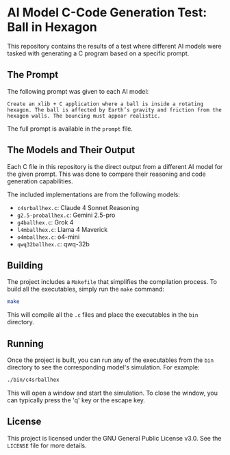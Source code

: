 # AI Model C-Code Generation Test: Ball in Hexagon

This repository contains the results of a test where different AI models were tasked with generating a C program based on a specific prompt.

## The Prompt

The following prompt was given to each AI model:

```
Create an xlib + C application where a ball is inside a rotating hexagon. The ball is affected by Earth’s gravity and friction from the hexagon walls. The bouncing must appear realistic.
```

The full prompt is available in the `prompt` file.

## The Models and Their Output

Each C file in this repository is the direct output from a different AI model for the given prompt. This was done to compare their reasoning and code generation capabilities.

The included implementations are from the following models:

*   `c4srballhex.c`: Claude 4 Sonnet Reasoning
*   `g2.5-proballhex.c`: Gemini 2.5-pro
*   `g4ballhex.c`: Grok 4
*   `l4mballhex.c`: Llama 4 Maverick
*   `o4mballhex.c`: o4-mini
*   `qwq32ballhex.c`: qwq-32b

## Building

The project includes a `Makefile` that simplifies the compilation process. To build all the executables, simply run the `make` command:

```bash
make
```

This will compile all the `.c` files and place the executables in the `bin` directory.

## Running

Once the project is built, you can run any of the executables from the `bin` directory to see the corresponding model's simulation. For example:

```bash
./bin/c4srballhex
```

This will open a window and start the simulation. To close the window, you can typically press the 'q' key or the escape key.

## License

This project is licensed under the GNU General Public License v3.0. See the `LICENSE` file for more details.
